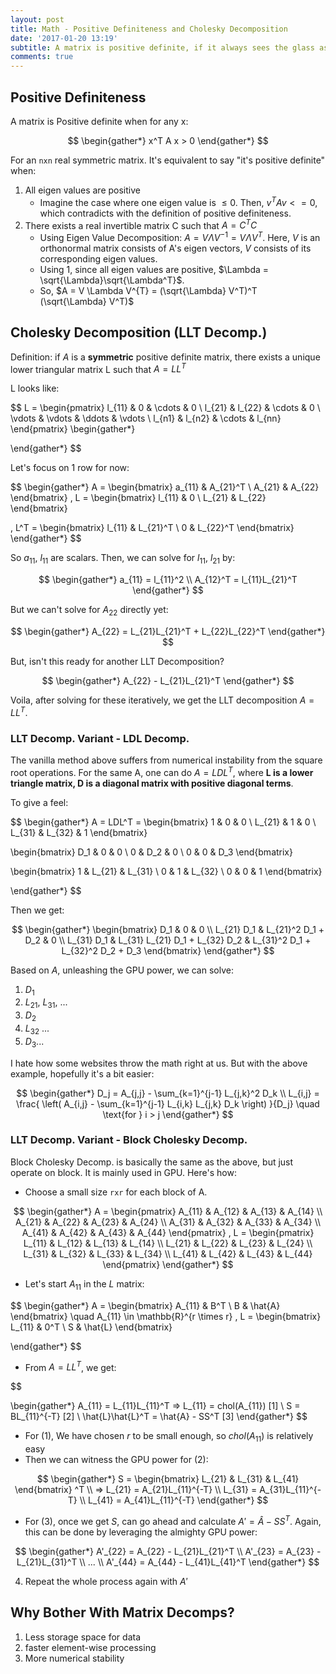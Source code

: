 ```yaml
---
layout: post
title: Math - Positive Definiteness and Cholesky Decomposition
date: '2017-01-20 13:19'
subtitle: A matrix is positive definite, if it always sees the glass as half full. But why does the matrix still go to therapy? To break down its issues with Cholesky decomposition. Just Joking.
comments: true
---
```


## Positive Definiteness

A matrix is Positive definite when for any x:

$$
\begin{gather*}
x^T A x > 0
\end{gather*}
$$

For an `nxn` real symmetric matrix. It's equivalent to say "it's positive definite" when:

1. All eigen values are positive
    - Imagine the case where one eigen value is $\leq 0$. Then, $v^T A v <=0$, which contradicts with the definition of positive definiteness.
2. There exists a real invertible matrix C such that $A=C^{T}C$
    - Using Eigen Value Decomposition: $A = V \Lambda V^{-1} = V \Lambda V^{T}$. Here, $V$ is an orthonormal matrix consists of A's eigen vectors, $V$ consists of its corresponding eigen values.
    - Using 1, since all eigen values are positive, $\Lambda = \sqrt{\Lambda}\sqrt{\Lambda^T}$.
    - So, $A = V \Lambda V^{T} = (\sqrt{\Lambda} V^T)^T (\sqrt{\Lambda} V^T)$

## Cholesky Decomposition (LLT Decomp.)

Definition: if $A$ is a **symmetric** positive definite matrix, there exists a unique lower triangular matrix L such that $A=LL^T$

L looks like:

$$
L = \begin{pmatrix}
l_{11} & 0 & \cdots & 0 \\
l_{21} & l_{22} & \cdots & 0 \\
\vdots & \vdots & \ddots & \vdots \\
l_{n1} & l_{n2} & \cdots & l_{nn}
\end{pmatrix}
\begin{gather*}

\end{gather*}
$$

Let's focus on 1 row for now:

$$
\begin{gather*}
A = \begin{bmatrix}
a_{11} & A_{21}^T \\
A_{21} & A_{22}
\end{bmatrix}
,
L = \begin{bmatrix}
l_{11} & 0 \\
L_{21} & L_{22}
\end{bmatrix}

,
L^T = \begin{bmatrix}
l_{11} & L_{21}^T \\
0 & L_{22}^T
\end{bmatrix}
\end{gather*}
$$

So $a_{11}$, $l_{11}$ are scalars. Then, we can solve for $l_11$, $l_21$ by:

$$
\begin{gather*}
a_{11} = l_{11}^2
\\
A_{12}^T = l_{11}L_{21}^T
\end{gather*}
$$

But we can't solve for $A_{22}$ directly yet:

$$
\begin{gather*}
A_{22} = L_{21}L_{21}^T + L_{22}L_{22}^T
\end{gather*}
$$

But, isn't this ready for another LLT Decomposition?

$$
\begin{gather*}
A_{22} - L_{21}L_{21}^T
\end{gather*}
$$

Voila, after solving for these iteratively, we get the LLT decomposition $A=LL^T$.

### LLT Decomp. Variant - LDL Decomp.

The vanilla method above suffers from numerical instability from the square root operations. For the same A, one can do $A=LDL^T$, where **L is a lower triangle matrix, D is a diagonal matrix with positive diagonal terms**.

To give a feel:

$$
\begin{gather*}
A = LDL^T = 
\begin{bmatrix}
1 & 0 & 0 \\
L_{21} & 1 & 0 \\
L_{31} & L_{32} & 1
\end{bmatrix}

\begin{bmatrix}
D_1 & 0 & 0 \\
0 & D_2 & 0 \\
0 & 0 & D_3
\end{bmatrix}

\begin{bmatrix}
1 & L_{21} & L_{31} \\
0 & 1 & L_{32} \\
0 & 0 & 1
\end{bmatrix}

\end{gather*}
$$

Then we get:

$$
\begin{gather*}
\begin{bmatrix}
D_1 & 0 & 0 \\
L_{21} D_1 & L_{21}^2 D_1 + D_2 & 0 \\
L_{31} D_1 & L_{31} L_{21} D_1 + L_{32} D_2 & L_{31}^2 D_1 + L_{32}^2 D_2 + D_3
\end{bmatrix}
\end{gather*}
$$

Based on $A$, unleashing the GPU power, we can solve:

1. $D_1$
2. $L_{21}$, $L_{31}$, ...
3. $D_2$
4. $L_{32}$ ...
5. $D_3$...

I hate how some websites throw the math right at us. But with the above example, hopefully it's a bit easier:

$$
\begin{gather*}
D_j = A_{j,j} - \sum_{k=1}^{j-1} L_{j,k}^2 D_k
\\
L_{i,j} = \frac{ \left( A_{i,j} - \sum_{k=1}^{j-1} L_{i,k} L_{j,k} D_k \right) }{D_j} \quad \text{for } i > j
\end{gather*}
$$

### LLT Decomp. Variant - Block Cholesky Decomp.

Block Cholesky Decomp. is basically the same as the above, but just operate on block. It is mainly used in GPU. Here's how:

- Choose a small size `rxr` for each block of A. 

$$
\begin{gather*}
A = \begin{pmatrix}
A_{11} & A_{12} & A_{13} & A_{14} \\
A_{21} & A_{22} & A_{23} & A_{24} \\
A_{31} & A_{32} & A_{33} & A_{34} \\
A_{41} & A_{42} & A_{43} & A_{44}
\end{pmatrix}
,
L = \begin{pmatrix}
L_{11} & L_{12} & L_{13} & L_{14} \\
L_{21} & L_{22} & L_{23} & L_{24} \\
L_{31} & L_{32} & L_{33} & L_{34} \\
L_{41} & L_{42} & L_{43} & L_{44}
\end{pmatrix}
\end{gather*}
$$

- Let's start $A_{11}$ in the $L$ matrix:

$$
\begin{gather*}
A = \begin{bmatrix}
A_{11} & B^T \\
B & \hat{A}
\end{bmatrix}
\quad A_{11} \in \mathbb{R}^{r \times r}
,
L = \begin{bmatrix}
L_{11} & 0^T \\
S & \hat{L}
\end{bmatrix}

\end{gather*}
$$

- From $A=LL^T$, we get:

$$

\begin{gather*}
A_{11} = L_{11}L_{11}^T => L_{11} = chol(A_{11}) [1]
\\
S = BL_{11}^{-T} [2]
\\
\hat{L}\hat{L}^T = \hat{A} - SS^T [3]
\end{gather*}
$$

- For (1), We have chosen $r$ to be small enough, so $chol(A_{11})$ is relatively easy
- Then we can witness the GPU power for (2): 

$$
\begin{gather*}
S = \begin{bmatrix}
L_{21} & L_{31} & L_{41}
\end{bmatrix} ^T
\\
=> 
L_{21} = A_{21}L_{11}^{-T}
\\
L_{31} = A_{31}L_{11}^{-T}
\\
L_{41} = A_{41}L_{11}^{-T}
\end{gather*}
$$

- For (3), once we get $S$, can go ahead and calculate $A'=\hat{A}-SS^T$. Again, this can be done by leveraging the almighty GPU power:

$$
\begin{gather*}
A'_{22} = A_{22} - L_{21}L_{21}^T
\\
A'_{23} = A_{23} - L_{21}L_{31}^T
\\
...
\\
A'_{44} = A_{44} - L_{41}L_{41}^T
\end{gather*}
$$

4. Repeat the whole process again with $A'$

## Why Bother With Matrix Decomps?

1. Less storage space for data
2. faster element-wise processing
3. More numerical stability